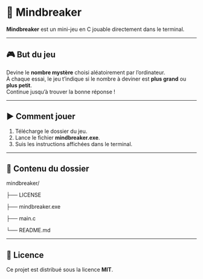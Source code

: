 # 🧠 Mindbreaker

**Mindbreaker** est un mini-jeu en C jouable directement dans le terminal.

---

## 🎮 But du jeu

Devine le **nombre mystère** choisi aléatoirement par l’ordinateur.  
À chaque essai, le jeu t’indique si le nombre à deviner est **plus grand** ou **plus petit**.  
Continue jusqu’à trouver la bonne réponse !

---

## ▶️ Comment jouer

1. Télécharge le dossier du jeu.  
2. Lance le fichier **mindbreaker.exe**.  
3. Suis les instructions affichées dans le terminal.

---

## 📂 Contenu du dossier

mindbreaker/

├── LICENSE

├── mindbreaker.exe

├── main.c

└── README.md

---

## 🪪 Licence

Ce projet est distribué sous la licence **MIT**.
